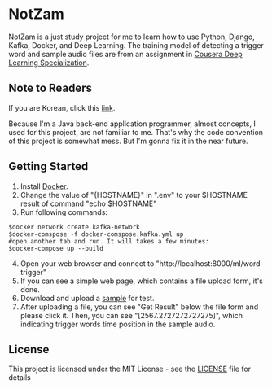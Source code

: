 # NotZam
NotZam is a just study project for me to learn how to use Python, Django, Kafka, Docker, and Deep Learning. The training model of detecting a trigger word and sample audio files are from an assignment in [Cousera Deep Learning Specialization](https://www.coursera.org/specializations/deep-learning).


## Note to Readers
If you are Korean, click this [link](README_kor.md).

Because I'm a Java back-end application programmer, almost concepts, I used for this project, are not familiar to me. That's why the code convention of this project is somewhat mess. But I'm gonna fix it in the near future.


## Getting Started
1. Install [Docker](https://www.docker.com/products/docker-desktop).
2. Change the value of "{HOSTNAME}" in ".env" to your \$HOSTNAME result of command "echo $HOSTNAME"
3. Run following commands: 
<pre><code>$docker network create kafka-network
$docker-comspose -f docker-comspose.kafka.yml up
#open another tab and run. It will takes a few minutes:
$docker-compose up --build </code></pre>
4. Open your web browser and connect to "http://localhost:8000/ml/word-trigger"
5. If you can see a simple web page, which contains a file upload form, it's done.
6. Download and upload a [sample](web/uploads/sample.wav) for test.
7. After uploading a file, you can see "Get Result" below the file form and please click it. Then, you can see "[2567.2727272727275]", which indicating trigger words time position in the sample audio.

## License
This project is licensed under the MIT License - see the [LICENSE](LICENSE) file for details